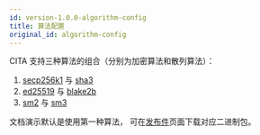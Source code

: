 ```yaml
---
id: version-1.0.0-algorithm-config
title: 算法配置
original_id: algorithm-config
---
```


CITA 支持三种算法的组合（分别为加密算法和散列算法）：

1. [secp256k1](https://en.bitcoin.it/wiki/Secp256k1) 与 [sha3](https://en.wikipedia.org/wiki/SHA-3)
2. [ed25519](https://ed25519.cr.yp.to/) 与 [blake2b](https://en.wikipedia.org/wiki/BLAKE_(hash_function))
3. [sm2](https://zh.wikipedia.org/wiki/SM2) 与 [sm3](https://zh.wikipedia.org/wiki/SM3)

文档演示默认是使用第一种算法， 可在[发布件](https://github.com/citahub/cita/releases)页面下载对应二进制包。
